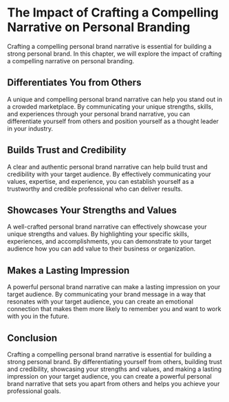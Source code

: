 The Impact of Crafting a Compelling Narrative on Personal Branding
======================================================================================================

Crafting a compelling personal brand narrative is essential for building a strong personal brand. In this chapter, we will explore the impact of crafting a compelling narrative on personal branding.

Differentiates You from Others
------------------------------

A unique and compelling personal brand narrative can help you stand out in a crowded marketplace. By communicating your unique strengths, skills, and experiences through your personal brand narrative, you can differentiate yourself from others and position yourself as a thought leader in your industry.

Builds Trust and Credibility
----------------------------

A clear and authentic personal brand narrative can help build trust and credibility with your target audience. By effectively communicating your values, expertise, and experience, you can establish yourself as a trustworthy and credible professional who can deliver results.

Showcases Your Strengths and Values
-----------------------------------

A well-crafted personal brand narrative can effectively showcase your unique strengths and values. By highlighting your specific skills, experiences, and accomplishments, you can demonstrate to your target audience how you can add value to their business or organization.

Makes a Lasting Impression
--------------------------

A powerful personal brand narrative can make a lasting impression on your target audience. By communicating your brand message in a way that resonates with your target audience, you can create an emotional connection that makes them more likely to remember you and want to work with you in the future.

Conclusion
----------

Crafting a compelling personal brand narrative is essential for building a strong personal brand. By differentiating yourself from others, building trust and credibility, showcasing your strengths and values, and making a lasting impression on your target audience, you can create a powerful personal brand narrative that sets you apart from others and helps you achieve your professional goals.
